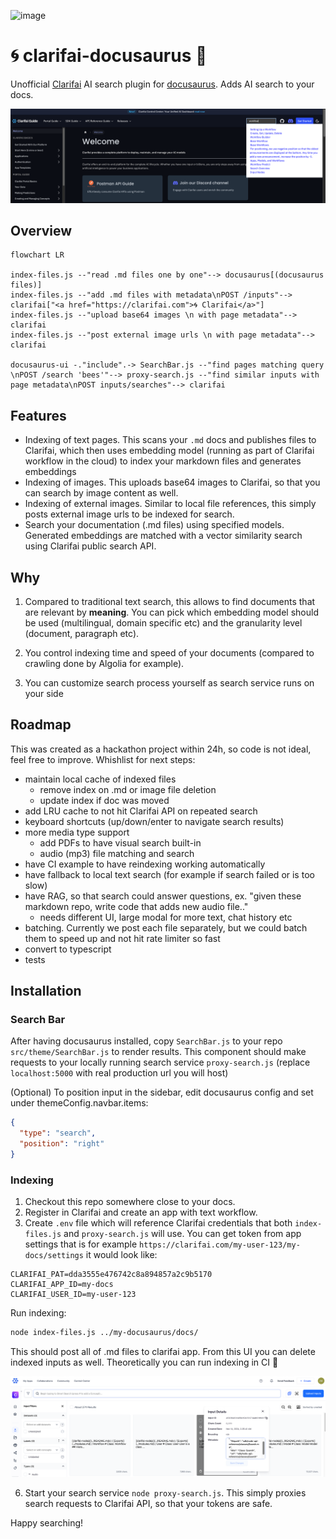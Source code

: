 ![image](https://github.com/user-attachments/assets/9697b203-07b2-4f74-9cb4-0bea5c886f09)

# 🌀 clarifai-docusaurus 🦖
Unofficial [Clarifai](https://www.clarifai.com/) AI search plugin for [docusaurus](https://docusaurus.io/). 
Adds AI search to your docs.


![](docs/example.png)

## Overview
```mermaid
flowchart LR

index-files.js --"read .md files one by one"--> docusaurus[(docusaurus files)]
index-files.js --"add .md files with metadata\nPOST /inputs"--> clarifai["<a href="https://clarifai.com">🌀 Clarifai</a>"]
index-files.js --"upload base64 images \n with page metadata"--> clarifai
index-files.js --"post external image urls \n with page metadata"--> clarifai

docusaurus-ui -."include".-> SearchBar.js --"find pages matching query \nPOST /search 'bees'"--> proxy-search.js --"find similar inputs with page metadata\nPOST inputs/searches"--> clarifai
```
## Features
- Indexing of text pages. This scans your `.md` docs and publishes files to Clarifai, which then uses embedding model (running as part of Clarifai workflow in the cloud) to index your markdown files and generates embeddings
- Indexing of images. This uploads base64 images to Clarifai, so that you can search by image content as well.
- Indexing of external images. Similar to local file references, this simply posts external image urls to be indexed for search.
- Search your documentation (.md files) using specified models. Generated embeddings are matched with a vector similarity search using Clarifai public search API.


## Why
1. Compared to traditional text search, this allows to find documents that are relevant by **meaning**.
You can pick which embedding model should be used (multilingual, domain specific etc) and the granularity level (document, paragraph etc).

3. You control indexing time and speed of your documents (compared to crawling done by Algolia for example).
4. You can customize search process yourself as search service runs on your side


## Roadmap
This was created as a hackathon project within 24h, so code is not ideal, feel free to improve.
Whishlist for next steps:

- maintain local cache of indexed files
  - remove index on .md or image file deletion
  - update index if doc was moved
- add LRU cache to not hit Clarifai API on repeated search
- keyboard shortcuts (up/down/enter to navigate search results)
- more media type support
  - add PDFs to have visual search built-in
  - audio (mp3) file matching and search
- have CI example to have reindexing working automatically
- have fallback to local text search (for example if search failed or is too slow)
- have RAG, so that search could answer questions, ex. "given these markdown repo, write code that adds new audio file.."
  - needs different UI, large modal for more text, chat history etc
- batching. Currently we post each file separately, but we could batch them to speed up and not hit rate limiter so fast
- convert to typescript
- tests


## Installation
### Search Bar
After having docusaurus installed, copy `SearchBar.js` to your repo `src/theme/SearchBar.js` to render results. 
This component should make requests to your locally running search service `proxy-search.js` (replace `localhost:5000` with real production url you will host)


(Optional) To position input in the sidebar, edit docusaurus config and set under themeConfig.navbar.items:
```json
{
  "type": "search",
  "position": "right"
}
```


### Indexing
1. Checkout this repo somewhere close to your docs. 
2. Register in Clarifai and create an app with text workflow.
3. Create `.env` file which will reference Clarifai credentials that both `index-files.js` and `proxy-search.js` will use. 
You can get token from app settings that is for example `https://clarifai.com/my-user-123/my-docs/settings` it would look like:

```
CLARIFAI_PAT=dda3555e476742c8a894857a2c9b5170
CLARIFAI_APP_ID=my-docs
CLARIFAI_USER_ID=my-user-123
```

Run indexing: 
```bash
node index-files.js ../my-docusaurus/docs/
```

This should post all of .md files to clarifai app. From this UI you can delete indexed inputs as well. Theoretically you can run indexing in CI 🤔

![](docs/indexed-files.png)

6. Start your search service `node proxy-search.js`. This simply proxies search requests to Clarifai API, so that your tokens are safe.

Happy searching!
